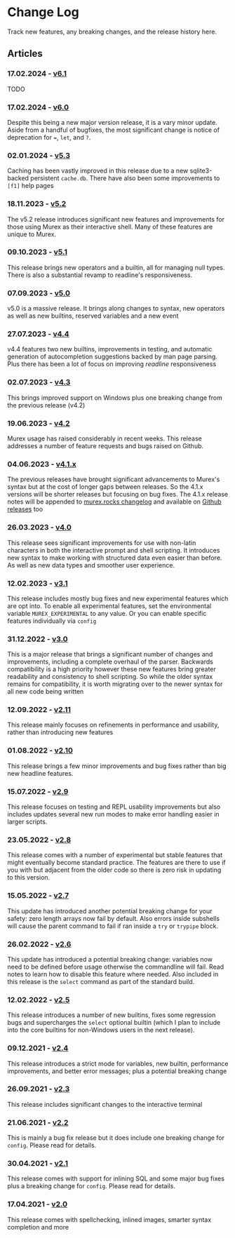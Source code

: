 # Change Log

Track new features, any breaking changes, and the release history here.

## Articles

### 17.02.2024 - [v6.1](../changelog/v6.1.md)

TODO


### 17.02.2024 - [v6.0](../changelog/v6.0.md)

Despite this being a new major version release, it is a vary minor update. Aside from a handful of bugfixes, the most significant change is notice of deprecation for `=`, `let`, and `?`.


### 02.01.2024 - [v5.3](../changelog/v5.3.md)

Caching has been vastly improved in this release due to a new sqlite3-backed persistent `cache.db`. There have also been some improvements to `[f1]` help pages


### 18.11.2023 - [v5.2](../changelog/v5.2.md)

The v5.2 release introduces significant new features and improvements for those using Murex as their interactive shell. Many of these features are unique to Murex.


### 09.10.2023 - [v5.1](../changelog/v5.1.md)

This release brings new operators and a builtin, all for managing null types. There is also a substantial revamp to readline's responsiveness.


### 07.09.2023 - [v5.0](../changelog/v5.0.md)

v5.0 is a massive release. It brings along changes to syntax, new operators as well as new builtins, reserved variables and a new event


### 27.07.2023 - [v4.4](../changelog/v4.4.md)

v4.4 features two new builtins, improvements in testing, and automatic generation of autocompletion suggestions backed by man page parsing. Plus there has been a lot of focus on improving _readline_ responsiveness


### 02.07.2023 - [v4.3](../changelog/v4.3.md)

This brings improved support on Windows plus one breaking change from the previous release (v4.2)


### 19.06.2023 - [v4.2](../changelog/v4.2.md)

Murex usage has raised considerably in recent weeks. This release addresses a number of feature requests and bugs raised on Github.


### 04.06.2023 - [v4.1.x](../changelog/v4.1.md)

The previous releases have brought significant advancements to Murex's syntax but at the cost of longer gaps between releases. So the 4.1.x versions will be shorter releases but focusing on bug fixes. The 4.1.x release notes will be appended to [murex.rocks changelog](https://murex.rocks/docs/changelog/v4.1.html) and available on [Github releases](https://github.com/lmorg/murex/releases) too


### 26.03.2023 - [v4.0](../changelog/v4.0.md)

This release sees significant improvements for use with non-latin characters in both the interactive prompt and shell scripting. It introduces new syntax to make working with structured data even easier than before. As well as new data types and smoother user experience.


### 12.02.2023 - [v3.1](../changelog/v3.1.md)

This release includes mostly bug fixes and new experimental features which are opt into. To enable all experimental features, set the environmental variable `MUREX_EXPERIMENTAL` to any value. Or you can enable specific features individually via `config`


### 31.12.2022 - [v3.0](../changelog/v3.0.md)

This is a major release that brings a significant number of changes and improvements, including a complete overhaul of the parser. Backwards compatibility is a high priority however these new features bring greater readability and consistency to shell scripting. So while the older syntax remains for compatibility, it is worth migrating over to the newer syntax for all new code being written


### 12.09.2022 - [v2.11](../changelog/v2.11.md)

This release mainly focuses on refinements in performance and usability, rather than introducing new features


### 01.08.2022 - [v2.10](../changelog/v2.10.md)

This release brings a few minor improvements and bug fixes rather than big new headline features.


### 15.07.2022 - [v2.9](../changelog/v2.9.md)

This release focuses on testing and REPL usability improvements but also includes updates several new run modes to make error handling easier in larger scripts.


### 23.05.2022 - [v2.8](../changelog/v2.8.md)

This release comes with a number of experimental but stable features that might eventually become standard practice. The features are there to use if you with but adjacent from the older code so there is zero risk in updating to this version.


### 15.05.2022 - [v2.7](../changelog/v2.7.md)

This update has introduced another potential breaking change for your safety: zero length arrays now fail by default. Also errors inside subshells will cause the parent command to fail if ran inside a `try` or `trypipe` block.


### 26.02.2022 - [v2.6](../changelog/v2.6.md)

This update has introduced a potential breaking change: variables now need to be defined before usage otherwise the commandline will fail. Read notes to learn how to disable this feature where needed. Also included in this release is the `select` command as part of the standard build.


### 12.02.2022 - [v2.5](../changelog/v2.5.md)

This release introduces a number of new builtins, fixes some regression bugs and supercharges the `select` optional builtin (which I plan to include into the core builtins for non-Windows users in the next release).


### 09.12.2021 - [v2.4](../changelog/v2.4.md)

This release introduces a strict mode for variables, new builtin, performance improvements, and better error messages; plus a potential breaking change


### 26.09.2021 - [v2.3](../changelog/v2.3.md)

This release includes significant changes to the interactive terminal


### 21.06.2021 - [v2.2](../changelog/v2.2.md)

This is mainly a bug fix release but it does include one breaking change for `config`. Please read for details.


### 30.04.2021 - [v2.1](../changelog/v2.1.md)

This release comes with support for inlining SQL and some major bug fixes plus a breaking change for `config`. Please read for details.


### 17.04.2021 - [v2.0](../changelog/v2.0.md)

This release comes with spellchecking, inlined images, smarter syntax completion and more


